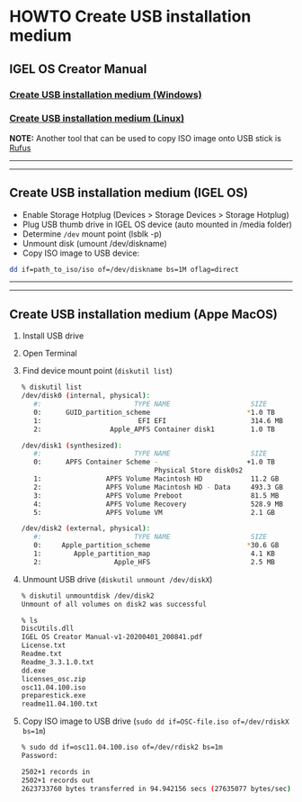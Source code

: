 # HOWTO Create USB installation medium

## IGEL OS Creator Manual

### [Create USB installation medium (Windows)](https://kb.igel.com/en/igel-os/11.10/create-usb-installation-medium-windows)

### [Create USB installation medium (Linux)](https://kb.igel.com/en/igel-os/11.10/create-usb-installation-medium-linux)

**NOTE:** Another tool that can be used to copy ISO image onto USB stick is [Rufus](https://rufus.ie/en/)

-----

-----

## Create USB installation medium (IGEL OS)

- Enable Storage Hotplug (Devices > Storage Devices > Storage Hotplug)
- Plug USB thumb drive in IGEL OS device (auto mounted in /media folder)
- Determine `/dev` mount point (lsblk -p)
- Unmount disk (umount /dev/diskname)
- Copy ISO image to USB device:

```bash linenums="1"
dd if=path_to_iso/iso of=/dev/diskname bs=1M oflag=direct
```

-----

-----

## Create USB installation medium (Appe MacOS)

1) Install USB drive

2) Open Terminal

3) Find device mount point (`diskutil list`)

```bash
   % diskutil list
   /dev/disk0 (internal, physical):
      #:                       TYPE NAME                    SIZE       IDENTIFIER
      0:      GUID_partition_scheme                        *1.0 TB     disk0
      1:                        EFI EFI                     314.6 MB   disk0s1
      2:                 Apple_APFS Container disk1         1.0 TB     disk0s2

   /dev/disk1 (synthesized):
      #:                       TYPE NAME                    SIZE       IDENTIFIER
      0:      APFS Container Scheme -                      +1.0 TB     disk1
                                    Physical Store disk0s2
      1:                APFS Volume Macintosh HD            11.2 GB    disk1s1
      2:                APFS Volume Macintosh HD - Data     493.3 GB   disk1s2
      3:                APFS Volume Preboot                 81.5 MB    disk1s3
      4:                APFS Volume Recovery                528.9 MB   disk1s4
      5:                APFS Volume VM                      2.1 GB     disk1s5

   /dev/disk2 (external, physical):
      #:                       TYPE NAME                    SIZE       IDENTIFIER
      0:     Apple_partition_scheme                        *30.6 GB    disk2
      1:        Apple_partition_map                         4.1 KB     disk2s1
      2:                  Apple_HFS                         2.5 MB     disk2s2
```

4) Unmount USB drive (`diskutil unmount /dev/diskX`)

```bash
   % diskutil unmountdisk /dev/disk2
   Unmount of all volumes on disk2 was successful
```

```bash
   % ls
   DiscUtils.dll
   IGEL OS Creator Manual-v1-20200401_200841.pdf
   License.txt
   Readme.txt
   Readme_3.3.1.0.txt
   dd.exe
   licenses_osc.zip
   osc11.04.100.iso
   preparestick.exe
   readme11.04.100.txt
```

5) Copy ISO image to USB drive (`sudo dd if=OSC-file.iso of=/dev/rdiskX bs=1m`)

```bash
   % sudo dd if=osc11.04.100.iso of=/dev/rdisk2 bs=1m
   Password:

   2502+1 records in
   2502+1 records out
   2623733760 bytes transferred in 94.942156 secs (27635077 bytes/sec)
```
